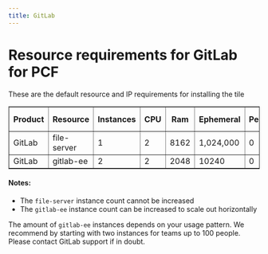 ```yaml
---
title: GitLab
---
```


# Resource requirements for GitLab for PCF
These are the default resource and IP requirements for installing the tile
<table border="1" class="nice">
	<tr>
		<th>Product</th>
		<th>Resource</th>
		<th>Instances</th>
		<th>CPU</th>
		<th>Ram</th>
		<th>Ephemeral</th>
		<th>Persistent</th>
		<th>Static IP</th>
		<th>Dynamic IP</th>
	</tr>
	<tr>
 		<td>GitLab</td>
	 	<td>file-server</td>
	 	<td>1</td>
		<td>2</td>
	 	<td>8162</td>
		<td>1,024,000</td>
	 	<td>0</td>
	 	<td>1</td>
	 	<td>0</td>
 	</tr>
 	<tr>
 		<td>GitLab</td>
 		<td>gitlab-ee</td>
 		<td>2</td>
 		<td>2</td>
 		<td>2048</td>
 		<td>10240</td>
 		<td>0</td>
 		<td>1</td>
 		<td>0</td>
 	</tr>
</table>

#### Notes:
* The `file-server` instance count cannot be increased
* The `gitlab-ee` instance count can be increased to scale out horizontally

The amount of `gitlab-ee` instances depends on your usage pattern. 
We recommend by starting with two instances for teams up to 100 people. 
Please contact GitLab support if in doubt.
